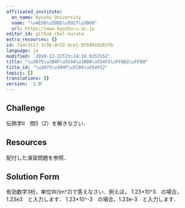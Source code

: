 ```yaml
---
affiliated_institute:
  en_name: Kyushu University
  name: "\u4E5D\u5DDE\u5927\u5B66"
  url: https://www.kyushu-u.ac.jp
editor_id: github.cbal-kurata
extra_resources: {}
id: 7a4c3c17-1c5b-4c52-bce1-0559016265fb
language: ja
modified: '2018-12-22T23:24:10.935255Z'
title: "\u3075\u304F\u5C04\u3000\u554F5\uFF082\uFF09"
title_id: "\u3075\u304F\u5C04\u554F52"
topics: []
translations: {}
version: '1.0'
---
```




## Challenge
伝熱学II　問5（2）を解きなさい．


## Resources
配付した演習問題を参照．


## Solution Form
有効数字3桁，単位W/(m^2)で答えなさい．例えば，
1.23×10^3　の場合，1.23e3　と入力します．
1.23×10^-3　の場合，1.23e-3　と入力します．



